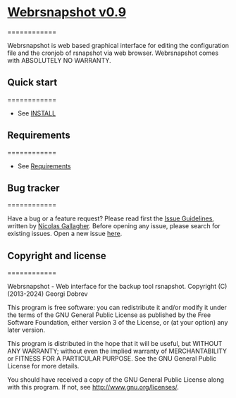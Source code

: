 # [Webrsnapshot v0.9](https://github.com/dobrevg/webrsnapshot)
============

Webrsnapshot is web based graphical interface for editing the configuration file and the cronjob of rsnapshot via web browser. 
Webrsnapshot comes with ABSOLUTELY NO WARRANTY.


## Quick start
============

* See [INSTALL](INSTALL.md)


## Requirements
============

* See [Requirements](INSTALL.md#requirements)


## Bug tracker
============

Have a bug or a feature request? Please read first the [Issue Guidelines](https://github.com/necolas/issue-guidelines), written by [Nicolas Gallagher](https://github.com/necolas/). Before opening any issue, please search for existing issues. Open a new issue [here](https://github.com/dobrevg/webrsnapshot/issues).


## Copyright and license
============

Webrsnapshot - Web interface for the backup tool rsnapshot.
Copyright (C) (2013-2024) Georgi Dobrev

This program is free software: you can redistribute it and/or modify
it under the terms of the GNU General Public License as published by
the Free Software Foundation, either version 3 of the License, or
(at your option) any later version.

This program is distributed in the hope that it will be useful,
but WITHOUT ANY WARRANTY; without even the implied warranty of
MERCHANTABILITY or FITNESS FOR A PARTICULAR PURPOSE.  See the
GNU General Public License for more details.

You should have received a copy of the GNU General Public License
along with this program.  If not, see <http://www.gnu.org/licenses/>.